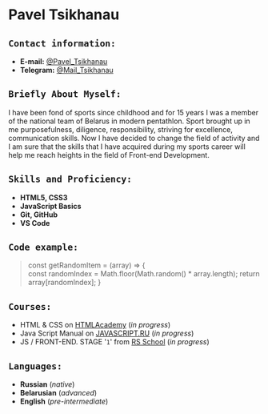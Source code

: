 # **Pavel Tsikhanau**

## **`Contact information:`**
* **E-mail:** [@Pavel_Tsikhanau](pavel.tsikhanau@gmail.com)
* **Telegram:** [@Mail_Tsikhanau](https://msng.link/o/?Pavel_Tsikhanau=tg)

## **`Briefly About Myself:`** 
I have been fond of sports since childhood and for 15 years I was a member of the national team of Belarus in modern pentathlon.
Sport brought up in me purposefulness, diligence, responsibility, striving for excellence, communication skills.
Now I have decided to change the field of activity and I am sure that the skills that I have acquired during my sports career will help me reach heights in the field of Front-end Development.

## **`Skills and Proficiency:`**
* **HTML5, CSS3**
* **JavaScript Basics**
* **Git, GitHub**
* **VS Code**

## **`Code example:`**
>const getRandomItem = (array) => {    
    const randomIndex = Math.floor(Math.random() * array.length);
    return array[randomIndex];
}

## **`Courses:`**
* HTML & CSS on [HTMLAcademy](https://htmlacademy.ru/courses) (_in progress_)
* Java Script Manual on [JAVASCRIPT.RU](https://learn.javascript.ru/) (_in progress_)
* JS / FRONT-END. STAGE '`1`' from [RS School](https://rs.school/) (_in progress_)

## **`Languages:`**
* **Russian** (_native_)
* **Belarusian** (_advanced_)
* **English** (_pre-intermediate_)
